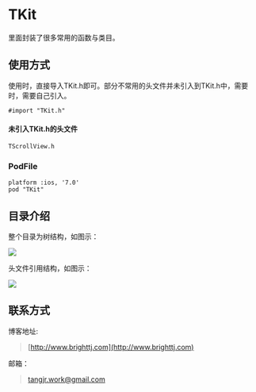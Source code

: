 # TKit

里面封装了很多常用的函数与类目。

## 使用方式

使用时，直接导入TKit.h即可。部分不常用的头文件并未引入到TKit.h中，需要时，需要自己引入。

```
#import "TKit.h"
```
#### 未引入TKit.h的头文件

```
TScrollView.h
```

### PodFile

```
platform :ios, '7.0'
pod "TKit"
```

## 目录介绍

整个目录为树结构，如图示：

![](./README_IMAGES/catalogue-tree.png)

头文件引用结构，如图示：

![](./README_IMAGES/header-tree.png)

## 联系方式

博客地址: 

> [http://www.brighttj.com](http://www.brighttj.com)

邮箱：

> tangjr.work@gmail.com 
